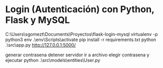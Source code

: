 # Login (Autenticación) con Python, Flask y MySQL
C:\Users\sgomezt\Documents\Proyectos\flask-login-mysql
virtualenv -p python3 env
.\env\Scripts\activate
pip install -r requirements.txt
python .\src\app.py
http://127.0.0.1:5000/

generar contrasena 
detener servidor ir a archivo elegir contrasena y ejecutar
python .\src\models\entities\User.py